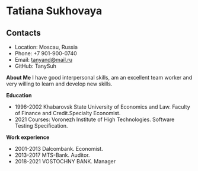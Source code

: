 # Tatiana Sukhovaya 

## Contacts
* Location: Moscau, Russia
* Phone: +7 901-900-0740
* Email: tanyand@mail.ru
* GitHub: TanySuh

**About Me**
I have good interpersonal skills, am an excellent team worker and very willing to learn and develop new skills.

**Education**
* 1996-2002 Khabarovsk State University of Economics and Law. Faculty of Finance and Credit.Specialty Economist.
* 2021 Courses: Voronezh Institute of High Technologies. Software Testing Specification.

**Work experience**
* 2001-2013 Dalcombank. Economist.
* 2013-2017 MTS-Bank. Auditor.
* 2018-2021 VOSTOCHNY BANK. Manager


